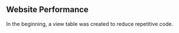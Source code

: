## Website Performance
In the beginning, a view table was created to reduce repetitive code.

<br>

```sql

```

```sql

```

```sql

```

```sql

```

```sql

```
